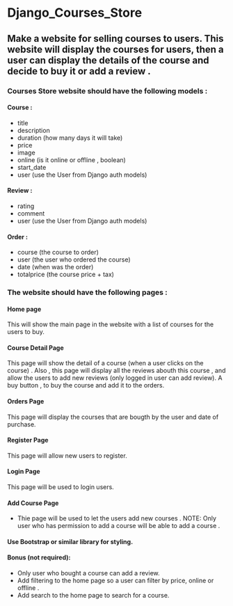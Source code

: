 # Django_Courses_Store


## Make a website for selling courses to users. This website will display the courses for users, then a user can display the details of the course and decide to buy it or add a review . 

### Courses Store website should have the following models :

#### Course :
- title
- description
- duration (how many days it will take)
- price
- image
- online (is it online or offline , boolean)
- start_date
- user (use the User from Django auth models)


#### Review :
- rating
- comment
- user (use the User from Django auth models)


#### Order :
- course (the course to order)
- user (the user who ordered the course)
- date (when was the order)
- totalprice (the course price + tax)


### The website should have the following pages :

#### Home page
This will show the main page in the website with a list of courses for the users to buy.


#### Course Detail Page
This page will show the detail of a course (when a user clicks on the course) . 
Also , this page will display all the reviews abouth this course , and allow the users to add new reviews (only logged in user can add review). 
A buy button , to buy the course and add it to the orders.


#### Orders Page
This page will display the courses that are bougth by the user and date of purchase. 


#### Register Page
This page will allow new users to register.


#### Login Page
This page will be used to login users.



#### Add Course Page
- Thie page will be used to let the users add new courses . NOTE: Only user who has permission to add a course will be able to add a course .



#### Use Bootstrap or similar library for styling.


#### Bonus (not required):
- Only user who bought a course can add a review.
- Add filtering to the home page so a user can filter by price, online or offline .
- Add search to the home page to search for a course. 





















